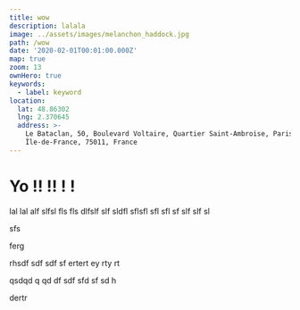 ```yaml
---
title: wow
description: lalala
image: ../assets/images/melanchon_haddock.jpg
path: /wow
date: '2020-02-01T00:01:00.000Z'
map: true
zoom: 13
ownHero: true
keywords:
  - label: keyword
location:
  lat: 48.86302
  lng: 2.370645
  address: >-
    Le Bataclan, 50, Boulevard Voltaire, Quartier Saint-Ambroise, Paris,
    Île-de-France, 75011, France
---
```


# Yo !! !! ! !

lal lal alf slfsl fls fls dlfslf slf sldfl sflsfl sfl sfl sf slf slf sl

sfs

ferg

rhsdf sdf sdf sf ertert ey rty rt

qsdqd q qd df sdf sfd sf sd h

dertr
